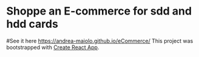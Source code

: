# Shoppe an E-commerce for sdd and hdd cards

#See it here https://andrea-maiolo.github.io/eCommerce/
This project was bootstrapped with [Create React App](https://github.com/facebook/create-react-app).
